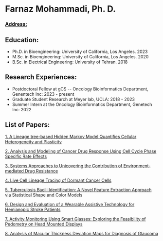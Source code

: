# Farnaz Mohammadi, Ph. D.
### [Address:](https://farnazmdi.github.io/)
## Education:
- Ph.D. in Bioengineering: University of California, Los Angeles. 2023 
- M.Sc. in Bioengineering: University of California, Los Angeles. 2020
- B.Sc. in Electrical Engineering: University of Tehran. 2018

## Research Experiences:
- Postdoctoral Fellow at gCS -- Oncology Bioinformatics Department, Genentech Inc: 2023 - present
- Graduate Student Research at Meyer lab, UCLA: 2018 - 2023
- Summer Intern at the Oncology Bioinformatics Department, Genetech Inc: 2022 

## List of Papers:
[1. A Lineage tree-based Hidden Markov Model Quantifies Cellular Heterogeneity and Plasticity](https://github.com/Farnazmdi/farnazmdi.github.io/blob/main/A%20lineage%20tree%20based%20hidden%20markov%20model.pdf)

[2. Analysis and Modeling of Cancer Drug Response Using Cell Cycle Phase Specific Rate Effects](https://github.com/Farnazmdi/farnazmdi.github.io/blob/main/Analysis%20and%20modeling%20of%20cancer%20drug%20response%20using%20cell%20cycle%20phase%20specific%20rate%20effects.pdf)

[3. Systems Approaches to Unicovering the Contribution of Environment-mediated Drug Resistance](https://github.com/Farnazmdi/farnazmdi.github.io/blob/main/systems%20approaches%20to%20uncovering%20the%20contribution%20of%20environment%20mediated%20drug%20resisitance.pdf)

[4. Live Cell Lineage Tracing of Dormant Cancer Cells](https://github.com/Farnazmdi/farnazmdi.github.io/blob/main/Adv%20Healthcare%20Materials%20-%202023%20-%20Kim.pdf)

[5. Tuberculosis Bacili Identification: A Novel Feature Extraction Approach via Statistical Shape and Color Models](https://github.com/Farnazmdi/farnazmdi.github.io/blob/main/Tuberculosis_Bacilli_Identification_A_Novel_Feature_Extraction_Approach_via_Statistical_Shape_and_Color_Models.pdf)

[6. Design and Evaluation of a Wearable Assistive Technology for Hemianopic Stroke Patients](https://github.com/Farnazmdi/farnazmdi.github.io/blob/main/design%20and%20evaluation%20of%20a%20wearable%20assistive%20technology%20for%20hemianopic%20stroke%20patients.pdf)

[7. Activity Monitoring Using Smart Glasses: Exploring the Feasibility of Pedometry on Head Mounted Displays](https://github.com/Farnazmdi/farnazmdi.github.io/blob/main/BodyNets%202020.pdf)

[8. Analysis of Macular Thickness Deviation Maps for Diagnosis of Glaucoma](https://github.com/Farnazmdi/farnazmdi.github.io/blob/main/2021_ISVC_deviationMap.pdf)
